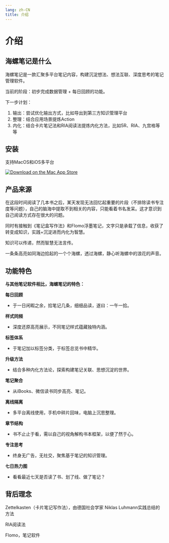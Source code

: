 ```yaml
---
lang: zh-CN
title: 介绍
---
```

# 介绍 
## 海螺笔记是什么
海螺笔记是一款汇聚多平台笔记内容，构建沉淀想法、想法互联、深度思考的笔记管理软件。

当前的阶段：初步完成数据管理 + 每日回顾的功能。

下一步计划：
1. 输出：尝试优化输出方式，比如导出到第三方知识管理平台
2. 整理：结合应用场景提炼Action
3. 内化：结合卡片笔记法和RIA阅读法提炼内化方法，比如5R、RIA、九宫格等等

## 安装
支持MacOS和iOS多平台

[![Download on the Mac App Store](https://highlights.ink/images/download/Download_on_the_App_Store_Badge_US-UK_RGB_blk_092917.svg)](https://apps.apple.com/cn/app/id1638167076)

## 产品来源 

在这段时间阅读了几本书之后，某天发现无法回忆起重要的片段（不排除读书专注度等问题），自己的脑海中提取不到相关的内容，只能看着书名发呆。这才意识到自己阅读方式存在很大的问题。

同时有接触到《笔记盒写作法》和Flomo浮墨笔记，文字只是承载了信息，收获了转变成知识，实践+沉淀进而内化为智慧。

知识可以传递，然而智慧无法言传。

一条条高亮如同海边拾起的一个个海螺，透过海螺，静心听海螺中的浪花的声音。

## 功能特色
**与其他笔记软件相比，海螺笔记的特色：**

**每日回顾**
- 于一日闲暇之余，拾笔记几条，细细品读，遂曰：一午一拾。

**样式同频**
- 深度还原高亮展示，不同笔记样式蕴藏独特内涵。

**标签体系**
- 于笔记加以标签分类，于标签总览书中精华。

**升级方法**
- 结合多种内化方法论，探索构建笔记关联、思想沉淀的世界。

**笔记聚合**
- 从iBooks、微信读书同步高亮、笔记。

**离线隔离**
- 多平台离线使用，手机中碎片回味，电脑上沉思整理。

**章节结构**
- 书不止止于看，需以自己的视角解构书本框架，以便了然于心。

**专注思考**
- 终身无广告，无社交，聚焦基于笔记的知识管理。

**七日热力图**
- 看看最近七天是否读了书、划了线、做了笔记？

## 背后理念
Zettelkasten（卡片笔记写作法），由德国社会学家 Niklas Luhmann实践总结的方法

RIA阅读法

Flomo，笔记软件
